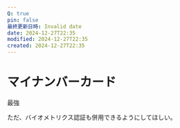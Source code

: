 ```yaml
---
Q: true
pin: false
最終更新日時: Invalid date
date: 2024-12-27T22:35
modified: 2024-12-27T22:35
created: 2024-12-27T22:35
---
```

# マイナンバーカード

最強

ただ、バイオメトリクス認証も併用できるようにしてほしい。